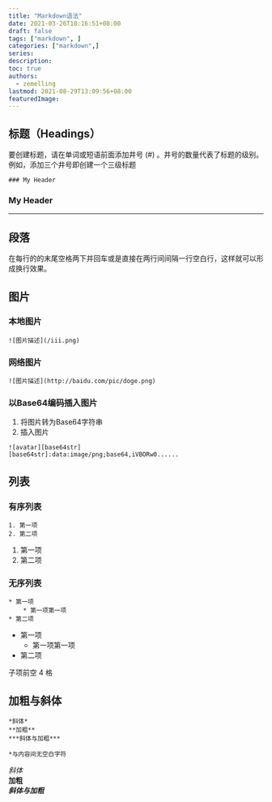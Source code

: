 ```yaml
---
title: "Markdown语法"
date: 2021-03-26T10:16:51+08:00
draft: false
tags: ["markdown", ]
categories: ["markdown",]
series:
description:
toc: true
authors:
  - zemelling
lastmod: 2021-08-29T13:09:56+08:00
featuredImage:
---
```


## 标题（Headings）

要创建标题，请在单词或短语前面添加井号 (#) 。井号的数量代表了标题的级别。例如，添加三个井号即创建一个三级标题
```
### My Header
```
### My Header
------------
## 段落

在每行的的末尾空格两下并回车或是直接在两行间间隔一行空白行，这样就可以形成换行效果。

## 图片

### 本地图片

```
![图片描述](/iii.png)
```

### 网络图片

```
![图片描述](http://baidu.com/pic/doge.png)
```

### 以Base64编码插入图片

1. 将图片转为Base64字符串
2. 插入图片
```
![avatar][base64str]
[base64str]:data:image/png;base64,iVBORw0......
```

## 列表

### 有序列表

```
1. 第一项
2. 第二项
```

1. 第一项
2. 第二项

### 无序列表

```
* 第一项
    * 第一项第一项
* 第二项
```

* 第一项
    * 第一项第一项
* 第二项

子项前空 4 格

## 加粗与斜体

```
*斜体*
**加粗**
***斜体与加粗***

*与内容间无空白字符
```

*斜体*  
**加粗**  
***斜体与加粗***  